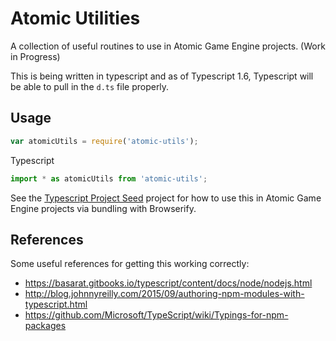 # Atomic Utilities

A collection of useful routines to use in Atomic Game Engine projects.
(Work in Progress)

This is being written in typescript and as of Typescript 1.6, Typescript will be able to pull in the `d.ts` file properly.


## Usage

```javascript
var atomicUtils = require('atomic-utils');
```

Typescript
```javascript
import * as atomicUtils from 'atomic-utils';
```


See the [Typescript Project Seed](../tsc_project_seed) project for how to use this in Atomic Game Engine projects via bundling with Browserify.


## References
Some useful references for getting this working correctly:

* <https://basarat.gitbooks.io/typescript/content/docs/node/nodejs.html>
* <http://blog.johnnyreilly.com/2015/09/authoring-npm-modules-with-typescript.html>
* <https://github.com/Microsoft/TypeScript/wiki/Typings-for-npm-packages>
